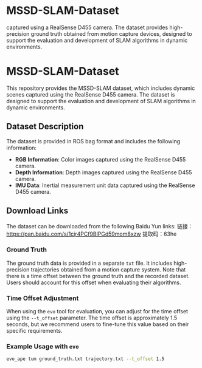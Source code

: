# MSSD-SLAM-Dataset
captured using a RealSense D455 camera. The dataset provides high-precision ground truth obtained from motion capture devices, designed to support the evaluation and development of SLAM algorithms in dynamic environments.

# MSSD-SLAM-Dataset

This repository provides the MSSD-SLAM dataset, which includes dynamic scenes captured using the RealSense D455 camera. The dataset is designed to support the evaluation and development of SLAM algorithms in dynamic environments.

## Dataset Description

The dataset is provided in ROS bag format and includes the following information:
- **RGB Information**: Color images captured using the RealSense D455 camera.
- **Depth Information**: Depth images captured using the RealSense D455 camera.
- **IMU Data**: Inertial measurement unit data captured using the RealSense D455 camera.

## Download Links
The dataset can be downloaded from the following Baidu Yun links: 链接：https://pan.baidu.com/s/1cjr4PCf9BlPGd59mom8xzw 
提取码：63he

### Ground Truth

The ground truth data is provided in a separate `txt` file. It includes high-precision trajectories obtained from a motion capture system. Note that there is a time offset between the ground truth and the recorded dataset. Users should account for this offset when evaluating their algorithms.

### Time Offset Adjustment

When using the `evo` tool for evaluation, you can adjust for the time offset using the `--t_offset` parameter. The time offset is approximately 1.5 seconds, but we recommend users to fine-tune this value based on their specific requirements.

### Example Usage with `evo`

```sh
evo_ape tum ground_truth.txt trajectory.txt --t_offset 1.5

